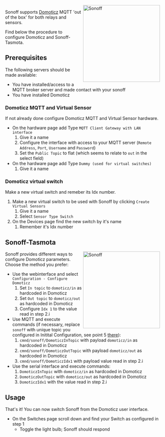 <img alt="Sonoff" src="https://github.com/arendst/arendst.github.io/blob/master/media/domoticz2.jpg" width="250" align="right" /> 

Sonoff supports [Domoticz](http://www.domoticz.com/) MQTT 'out of the box' for both relays and sensors.

Find below the procedure to configure Domoticz and Sonoff-Tasmota.

## Prerequisites
The following servers should be made available:

- You have installed/access to a MQTT broker server and made contact with your sonoff
- You have installed Domoticz

### Domoticz MQTT and Virtual Sensor
If not already done configure Domoticz MQTT and Virtual Sensor hardware.

- On the hardware page add Type ```MQTT Client Gateway with LAN interface```
    1. Give it a name
    2. Configure the interface with access to your MQTT server (```Remote Address```, ```Port```, ```Username``` and ```Password```)
    3. Set the ```Public Topic``` to flat (which seems to relate to ```out``` in the select field)
- On the hardware page add Type ```Dummy (used for virtual switches)```
    1. Give it a name

### Domoticz virtual switch
Make a new virtual switch and remeber its Idx number.

1. Make a new virtual switch to be used with Sonoff by clicking ```Create Virtual Sensors```
    1. Give it a name
    2. Select ```Sensor Type Switch```
2. On the Devices page find the new switch by it's name
    1. Remember it's Idx number

## Sonoff-Tasmota
<img alt="Sonoff" src="https://github.com/arendst/arendst.github.io/blob/master/media/domoticz3.jpg" width="250" align="right" /> 
Sonoff provides different ways to configure Domoticz parameters. Choose the method you prefer:

- Use the webinterface and select ```Configuration - Configure Domoticz```
    1. Set ```In topic``` to ```domoticz/in``` as hardcoded in Domoticz
    2. Set ```Out topic``` to ```domoticz/out``` as hardcoded in Domoticz
    3. Configure ```Idx 1``` to the value read in step 2.i
- Use MQTT and execute commands (if necessary, replace ```sonoff``` with unique topic you configured in Initital Configuration, see point 5 [there](Initital-Configuration)):
    1. ```cmnd/sonoff/DomoticzInTopic``` with payload ```domoticz/in``` as hardcoded in Domoticz
    2. ```cmnd/sonoff/DomoticzOutTopic``` with payload ```domoticz/out``` as hardcoded in Domoticz
    3. ```cmnd/sonoff/DomoticzIdx1``` with payload value read in step 2.i
- Use the serial interface and execute commands:
    1. ```DomoticzInTopic``` with ```domoticz/in``` as hardcoded in Domoticz
    2. ```DomoticzOutTopic``` with ```domoticz/out``` as hardcoded in Domoticz
    3. ```DomoticzIdx1``` with the value read in step 2.i

## Usage    
That's it! You can now switch Sonoff from the Domoticz user interface.

- On the Switches page scroll down and find your Switch as configured in step 1
    - Toggle the light bulb; Sonoff should respond